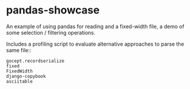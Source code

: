 # pandas-showcase

An example of using pandas for reading and a fixed-width file, a demo of
some selection / filtering operations.

Includes a profiling script to evaluate alternative approaches to parse the
same file::

    gocept.recordserialize
    fixed
    FixedWidth
    django-copybook
    asciitable

